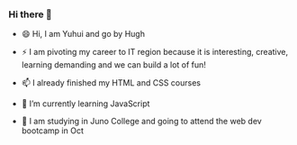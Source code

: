 ### Hi there 👋

<!--
**Hughzhoutrt/Hughzhoutrt** is a ✨ _special_ ✨ repository because its `README.md` (this file) appears on your GitHub profile.

Here are some ideas to get you started:

- 🔭 I’m currently working on ...
- 🌱 I’m currently learning ...
- 👯 I’m looking to collaborate on ...
- 🤔 I’m looking for help with ...
- 💬 Ask me about ...
- 📫 How to reach me: ...
- 😄 Pronouns: ...
- ⚡ Fun fact: ...
-->
- 😄 Hi, I am Yuhui and go by Hugh

- ⚡ I am pivoting my career to IT region because it is interesting, creative, learning demanding and we can build a lot of fun!

- 📫 I already finished my HTML and CSS courses

- 🌱 I’m currently learning JavaScript 

- 🔭 I am studying in Juno College and going to attend the web dev bootcamp in Oct
